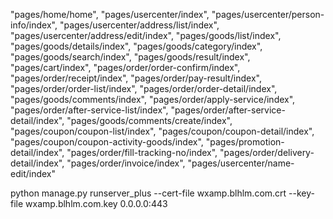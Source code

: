 "pages/home/home",
"pages/usercenter/index",
"pages/usercenter/person-info/index",
"pages/usercenter/address/list/index",
"pages/usercenter/address/edit/index",
"pages/goods/list/index",
"pages/goods/details/index",
"pages/goods/category/index",
"pages/goods/search/index",
"pages/goods/result/index",
"pages/cart/index",
"pages/order/order-confirm/index",
"pages/order/receipt/index",
"pages/order/pay-result/index",
"pages/order/order-list/index",
"pages/order/order-detail/index",
"pages/goods/comments/index",
"pages/order/apply-service/index",
"pages/order/after-service-list/index",
"pages/order/after-service-detail/index",
"pages/goods/comments/create/index",
"pages/coupon/coupon-list/index",
"pages/coupon/coupon-detail/index",
"pages/coupon/coupon-activity-goods/index",
"pages/promotion-detail/index",
"pages/order/fill-tracking-no/index",
"pages/order/delivery-detail/index",
"pages/order/invoice/index",
"pages/usercenter/name-edit/index"

python manage.py runserver_plus --cert-file wxamp.blhlm.com.crt --key-file wxamp.blhlm.com.key 0.0.0.0:443
